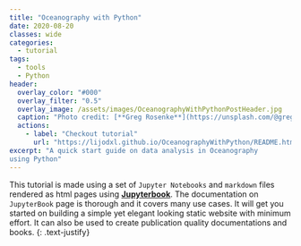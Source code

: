 ```yaml
---
title: "Oceanography with Python"
date: 2020-08-20
classes: wide
categories:
  - tutorial
tags:
  - tools
  - Python
header:
  overlay_color: "#000"
  overlay_filter: "0.5"
  overlay_image: /assets/images/OceanographyWithPythonPostHeader.jpg
  caption: "Photo credit: [**Greg Rosenke**](https://unsplash.com/@greg_rosenke)"
  actions:
    - label: "Checkout tutorial"
      url: "https://lijodxl.github.io/OceanographyWithPython/README.html"
excerpt: "A quick start guide on data analysis in Oceanography
using Python"
---
```



This tutorial is made using a set of `Jupyter Notebooks` and `markdown` files rendered as html pages using
[**Jupyterbook**](https://jupyterbook.org/intro.html). The documentation on `JupyterBook`
page is thorough and it covers many use cases. It will get you started on building
a simple yet elegant looking static website with minimum effort.
It can also be used to create publication quality documentations and books.
{: .text-justify}

